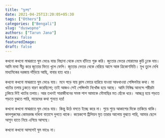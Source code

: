 ```yaml
---
title: "দুঃস্বপ্ন"
date: 2021-04-25T13:20:05+05:30
tags: ["Others"]
categories: ["Bengali"]
slug: "duswopno"
authors: ["Tarun Jana"]
katex: false
featuredImage: 
draft: false
---
```


কখনো কখনো মাঝরাতে ঘুম ভেঙে যায়৷ বিছানা থেকে নেমে হাঁটতে শুরু করি। জুতোর ভেতর মোরামের কুচি ঢুকে যায়। আমি মাথা 
নীচু করে জুতোর ফিতে খুলে ফেলি। জুতোর ভেতর থেকে বেরিয়ে আসে আস্ত ত্রিকোণমিতি। মুখ তুলে দেখি মাধ্যমিকের দরজায় 
দাঁড়িয়ে আছি, বাবার হাত ধরে।

কখনো কখনো মাঝরাতে ঘুম ভেঙে যায়। মনে পড়ে যায় ক্লাস ফোরে হারিয়ে যাওয়া আধখাওয়া পেন্সিলটার কথা। মা খাটের তলায় 
ঢুকতে বারণ করেছিলো; তাই আজও সেই পেন্সিলটা নিখোঁজ হয়ে আছে। আমি নিষিদ্ধ আনন্দে শরীরটা ঢুকিয়ে দিই খাটের তলায়। আর 
তখনই সারাজীবনের সমস্ত পাপ আমাকে মৌমাছির মত ছেঁকে ধরে। আচ্ছন্ন হয়ে পড়তে পড়তে বুঝতে পারি, মায়েদের কথা শুনতে হয়!

কখনো কখনো মাঝরাতে ঘুম ভেঙে যায়। কিন্তু উঠে বসতে ইচ্ছে করে না। শুয়ে শুয়ে আকাশের দিকে তাকিয়ে থাকি। কালপুরুষের 
কোমরবন্ধ দখিনা বাতাসে দুলতে থাকে। কয়েকশো ট্রিলিয়ন মৃত তারার আলোয় বুঝতে পারি, আমার ছেলে আগুন হাতে নিয়ে এগিয়ে 
আসছে।

কখনো কখনো আসলেই ঘুম ভাঙে না।